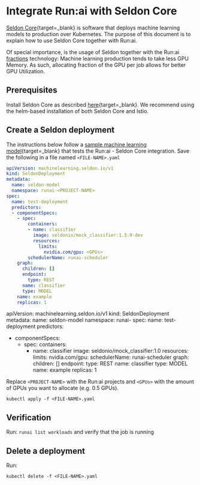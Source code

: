 # Integrate Run:ai with Seldon Core

[Seldon Core](https://github.com/SeldonIO/seldon-core){target=_blank} is software that deploys machine learning models to production over Kubernetes. The purpose of this document is to explain how to use Seldon Core together with Run:ai.  

Of special importance, is the usage of Seldon together with the Run:ai [fractions](../../Researcher/Walkthroughs/walkthrough-fractions.md) technology: Machine learning production tends to take less GPU Memory. As such, allocating fraction of the GPU per job allows for better GPU Utilization. 



## Prerequisites

Install Seldon Core as described [here](https://github.com/SeldonIO/seldon-core){target=_blank}. We recommend using the helm-based installation of both Seldon Core and Istio.


## Create a Seldon deployment

The instructions below follow a [sample machine learning model](https://github.com/SeldonIO/seldon-core/blob/master/examples/models/autoscaling/model_with_hpa.yaml){target=_blank} that tests the Run:ai - Seldon Core integration.  Save the following in a file named `<FILE-NAME>.yaml`

``` YAML
apiVersion: machinelearning.seldon.io/v1
kind: SeldonDeployment
metadata:
  name: seldon-model
  namespace: runai-<PROJECT-NAME>
spec:
  name: test-deployment
  predictors:
  - componentSpecs:
    - spec:
        containers:
        - name: classifier
          image: seldonio/mock_classifier:1.5.0-dev
          resources:
            limits:
              nvidia.com/gpu: <GPUs>
        schedulerName: runai-scheduler
    graph:
      children: []
      endpoint:
        type: REST
      name: classifier
      type: MODEL
    name: example
    replicas: 1
```


apiVersion: machinelearning.seldon.io/v1
kind: SeldonDeployment
metadata:
  name: seldon-model
  namespace: runai-<PROJECT-NAME>
spec:
  name: test-deployment
  predictors:
  - componentSpecs:
    - spec:
        containers:
        - name: classifier
          image: seldonio/mock_classifier:1.0
          resources:
            limits:
              nvidia.com/gpu: <GPUs>
        schedulerName: runai-scheduler
    graph:
      children: []
      endpoint:
        type: REST
      name: classifier
      type: MODEL
    name: example
    replicas: 1


Replace `<PROJECT-NAME>` with the Run:ai projects and `<GPUs>` with the amount of GPUs you want to allocate (e.g. 0.5 GPUs).

```
kubectl apply -f <FILE-NAME>.yaml
```

## Verification 

Run: `runai list workloads` and verify that the job is running

## Delete a deployment

Run: 

```
kubectl delete -f <FILE-NAME>.yaml
```

